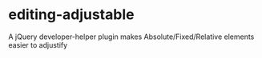 # editing-adjustable
A jQuery developer-helper plugin makes Absolute/Fixed/Relative elements easier to adjustify

